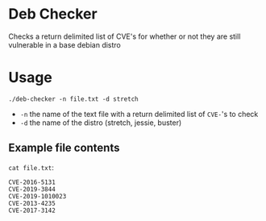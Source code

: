 # Deb Checker
Checks a return delimited list of CVE's for whether or not they are still vulnerable in a base debian distro

# Usage
```
./deb-checker -n file.txt -d stretch
```

* `-n` the name of the text file with a return delimited list of `CVE-`'s to check
* `-d` the name of the distro (stretch, jessie, buster)

## Example file contents
`cat file.txt`:
```
CVE-2016-5131
CVE-2019-3844
CVE-2019-1010023
CVE-2013-4235
CVE-2017-3142
```